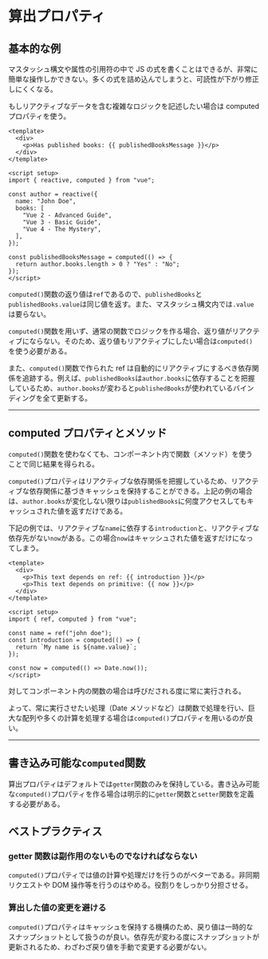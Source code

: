 # 算出プロパティ

## 基本的な例

マスタッシュ構文や属性の引用符の中で JS の式を書くことはできるが、非常に簡単な操作しかできない。多くの式を詰め込んでしまうと、可読性が下がり修正しにくくなる。

もしリアクティブなデータを含む複雑なロジックを記述したい場合は computed プロパティを使う。

```vue
<template>
  <div>
    <p>Has published books: {{ publishedBooksMessage }}</p>
  </div>
</template>

<script setup>
import { reactive, computed } from "vue";

const author = reactive({
  name: "John Doe",
  books: [
    "Vue 2 - Advanced Guide",
    "Vue 3 - Basic Guide",
    "Vue 4 - The Mystery",
  ],
});

const publishedBooksMessage = computed(() => {
  return author.books.length > 0 ? "Yes" : "No";
});
</script>
```

`computed()`関数の返り値は`ref`であるので、`publishedBooks`と`publishedBooks.value`は同じ値を返す。また、マスタッシュ構文内では`.value`は要らない。

`computed()`関数を用いず、通常の関数でロジックを作る場合、返り値がリアクティブにならない。そのため、返り値もリアクティブにしたい場合は`computed()`を使う必要がある。

また、`computed()`関数で作られた ref は自動的にリアクティブにするべき依存関係を追跡する。例えば、`publishedBooks`は`author.books`に依存することを把握しているため、`author.books`が変わると`publishedBooks`が使われているバインディングを全て更新する。

---

## computed プロパティとメソッド

`computed()`関数を使わなくても、コンポーネント内で関数（メソッド）を使うことで同じ結果を得られる。

`computed()`プロパティはリアクティブな依存関係を把握しているため、リアクティブな依存関係に基づきキャッシュを保持することができる。上記の例の場合は、`author.books`が変化しない限りは`publishedBooks`に何度アクセスしてもキャッシュされた値を返すだけである。

下記の例では、リアクティブな`name`に依存する`introduction`と、リアクティブな依存先がない`now`がある。この場合`now`はキャッシュされた値を返すだけになってしまう。

```vue
<template>
  <div>
    <p>This text depends on ref: {{ introduction }}</p>
    <p>This text depends on primitive: {{ now }}</p>
  </div>
</template>

<script setup>
import { ref, computed } from "vue";

const name = ref("john doe");
const introduction = computed(() => {
  return `My name is ${name.value}`;
});

const now = computed(() => Date.now());
</script>
```

対してコンポーネント内の関数の場合は呼びだされる度に常に実行される。

よって、常に実行させたい処理（Date メソッドなど）は関数で処理を行い、巨大な配列や多くの計算を処理する場合は`computed()`プロパティを用いるのが良い。

---

## 書き込み可能な`computed`関数

算出プロパティはデフォルトでは`getter`関数のみを保持している。書き込み可能な`computed()`プロパティを作る場合は明示的に`getter`関数と`setter`関数を定義する必要がある。

## ベストプラクティス

### getter 関数は副作用のないものでなければならない

`computed()`プロパティでは値の計算や処理だけを行うのがベターである。非同期リクエストや DOM 操作等を行うのはやめる。役割りをしっかり分担させる。

### 算出した値の変更を避ける

`computed()`プロパティはキャッシュを保持する機構のため、戻り値は一時的なスナップショットとして扱うのが良い。依存先が変わる度にスナップショットが更新されるため、わざわざ戻り値を手動で変更する必要がない。

